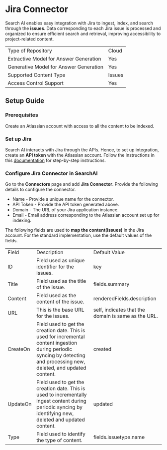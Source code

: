 # Jira Connector

Search AI enables easy integration with Jira to ingest, index, and search through the **issues**. Data corresponding to each Jira issue is processed and organized to ensure efficient search and retrieval, improving accessibility to project-related content.

<table>
  <tr>
   <td>Type of Repository 

   </td>
   <td>Cloud

   </td>
  </tr>
  <tr>
   <td>Extractive Model for Answer Generation

   </td>
   <td>Yes

   </td>
  </tr>
  <tr>
   <td>Generative Model for Answer Generation

   </td>
   <td>Yes

   </td>
  </tr>
  <tr>
   <td>Supported Content Type
   </td>
   <td>Issues

   </td>
  </tr>
   <tr>
   <td>Access Control Support </td>
   <td>Yes
   </td>
  </tr>
</table>

## Setup Guide


### Prerequisites

Create an Atlassian account with access to all the content to be indexed. 

### Set up Jira

Search AI interacts with Jira through the APIs. Hence, to set up integration, create an **API token** with the Atlassian account. Follow the instructions in this [documentation](https://support.atlassian.com/atlassian-account/docs/manage-api-tokens-for-your-atlassian-account/) for step-by-step instructions. 

### Configure Jira Connector in SearchAI 

Go to the **Connectors** page and add **Jira Connector**. Provide the following details to configure the connector. 

* Name - Provide a unique name for the connector.  
* API Token - Provide the API token generated above. 
* Domain - The URL of your Jira application instance. 
* Email - Email address corresponding to the Atlassian account set up for indexing. 

The following fields are used to **map the content(issues)** in the Jira account. For the standard implementation, use the default values of the fields. 


<table>
  <tr>
   <td>Field 
   </td>
   <td>Description
   </td>
   <td>Default Value
   </td>
  </tr>
  <tr>
   <td>ID 
   </td>
   <td>Field used as unique identifier for the issues.
   </td>
   <td>key
   </td>
  </tr>
  <tr>
   <td>Title 
   </td>
   <td>Field used as the title of the issue.
   </td>
   <td>fields.summary
   </td>
  </tr>
  <tr>
   <td>Content 
   </td>
   <td>Field used as the content of the issue.
   </td>
   <td>renderedFields.description
   </td>
  </tr>
  <tr>
   <td>URL 
   </td>
   <td>This is the base URL for the issues.
   </td>
   <td>self, indicates that the domain is same as the URL. 
   </td>
  </tr>
  <tr>
   <td>CreateOn 
   </td>
   <td>Field used to get the creation date. This is used for incremental content ingestion during periodic syncing by detecting and processing new, deleted, and updated content.
   </td>
   <td>created			
   </td>
  </tr>
  <tr>
   <td>UpdateOn 
   </td>
   <td>Field used to get the creation date. This is used to incrementally ingest content during periodic syncing by identifying new, deleted and updated content.
   </td>
   <td>updated
   </td>
  </tr>
  <tr>
   <td>Type 
   </td>
   <td>Field used to identify the type of content.
   </td>
   <td>fields.issuetype.name
   </td>
  </tr>
</table>
<!-----

### Access Control

SearchAI supports access control for content ingested from Jira accounts using the **Project ID** for issues.

* In Jira, each issue is linked to a specific project through a unique **Project ID**.
* This **Project ID** is stored in the **RACL field** of the chunks related to the content ingested from Jira.
* For Search AI to determine which users can access a specific issue, use the **Permission Entity APIs** and associate users with the project ID.
* Users added to the corresponding Permission Entities gain access to the issues associated with those projects.
